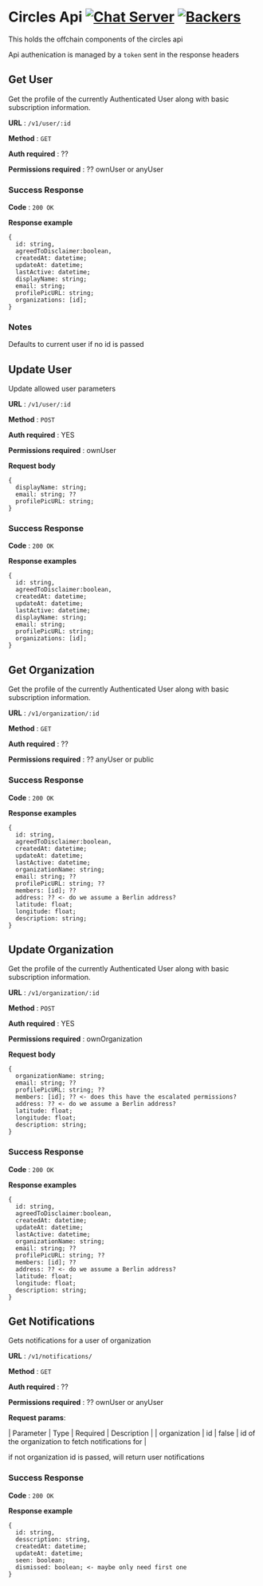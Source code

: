 # Circles Api [![Chat Server](https://chat.joincircles.net/api/v1/shield.svg?type=online&name=circles%20chat)](https://chat.joincircles.net) [![Backers](https://opencollective.com/circles/supporters/badge.svg)](https://opencollective.com/circles)

This holds the offchain components of the circles api

Api authenication is managed by a `token` sent in the response headers

## Get User

Get the profile of the currently Authenticated User along with basic
subscription information.

**URL** : `/v1/user/:id`

**Method** : `GET`

**Auth required** : ??

**Permissions required** : ??  ownUser or anyUser

### Success Response

**Code** : `200 OK`

**Response example**


```
{
  id: string,
  agreedToDisclaimer:boolean, 
  createdAt: datetime;
  updateAt: datetime;
  lastActive: datetime;
  displayName: string;
  email: string;
  profilePicURL: string;
  organizations: [id];
}
```

### Notes

Defaults to current user if no id is passed

## Update User

Update allowed user parameters

**URL** : `/v1/user/:id`

**Method** : `POST`

**Auth required** : YES

**Permissions required** : ownUser

**Request body**

```
{
  displayName: string;
  email: string; ??
  profilePicURL: string;
}
```

### Success Response

**Code** : `200 OK`

**Response examples**


```
{
  id: string,
  agreedToDisclaimer:boolean, 
  createdAt: datetime;
  updateAt: datetime;
  lastActive: datetime;
  displayName: string;
  email: string;
  profilePicURL: string;
  organizations: [id];
}
```

## Get Organization

Get the profile of the currently Authenticated User along with basic subscription information.

**URL** : `/v1/organization/:id`

**Method** : `GET`

**Auth required** : ??

**Permissions required** : ??  anyUser or public

### Success Response

**Code** : `200 OK`

**Response examples**


```
{
  id: string,
  agreedToDisclaimer:boolean, 
  createdAt: datetime;
  updateAt: datetime;
  lastActive: datetime;
  organizationName: string;
  email: string; ??
  profilePicURL: string; ??
  members: [id]; ??
  address: ?? <- do we assume a Berlin address?
  latitude: float;
  longitude: float;
  description: string;
}
```

## Update Organization

Get the profile of the currently Authenticated User along with basic subscription information.

**URL** : `/v1/organization/:id`

**Method** : `POST`

**Auth required** : YES

**Permissions required** : ownOrganization

**Request body**

```
{
  organizationName: string;
  email: string; ??
  profilePicURL: string; ??
  members: [id]; ?? <- does this have the escalated permissions?
  address: ?? <- do we assume a Berlin address?
  latitude: float;
  longitude: float;
  description: string;
}
```

### Success Response

**Code** : `200 OK`

**Response examples**


```
{
  id: string,
  agreedToDisclaimer:boolean, 
  createdAt: datetime;
  updateAt: datetime;
  lastActive: datetime;
  organizationName: string;
  email: string; ??
  profilePicURL: string; ??
  members: [id]; ??
  address: ?? <- do we assume a Berlin address?
  latitude: float;
  longitude: float;
  description: string;
}
```

## Get Notifications

Gets notifications for a user of organization

**URL** : `/v1/notifications/`

**Method** : `GET`

**Auth required** : ??

**Permissions required** : ??  ownUser or anyUser

**Request params**:

| Parameter | Type | Required | Description |
| organization | id | false | id of the organization to fetch notifications for |

if not organization id is passed, will return user notifications

### Success Response

**Code** : `200 OK`

**Response example**


```
{
  id: string,
  desscription: string, 
  createdAt: datetime;
  updateAt: datetime;
  seen: boolean;
  dismissed: boolean; <- maybe only need first one
}
```


